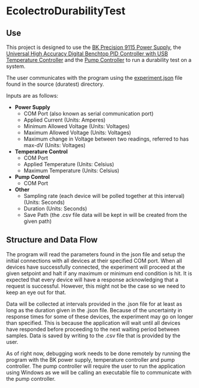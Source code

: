 # EcolectroDurabilityTest

## Use
This project is designed to use the [BK Precision 9115 Power
Supply](https://www.bkprecision.com/products/power-supplies/9115-1200w-multi-range-80v-60a-dc-power-supply.html), the
[Universal High Accuracy Digital Benchtop PID Controller with USB Temperature
Controller](https://www.omega.com/en-us/control-monitoring/controllers/pid-controllers/p/CS8DPT-Series) and the [Pump
Controller](https://www.amazon.com/gp/product/B07C3LPH3X/) to run a durability test on a system.

The user communicates with the program using the [experiment.json](duratest/experiment.json) file found in the source
(duratest) directory.

Inputs are as follows:
* **Power Supply**
    * COM Port (also known as serial communication port)
    * Applied Current (Units: Amperes)
    * Minimum Allowed Voltage (Units: Voltages)
    * Maximum Allowed Voltage (Units: Voltages)
    * Maximum change in Voltage between two readings, referred to has max-dV (Units: Voltages)
* **Temperature Control**
    * COM Port
    * Applied Temperature (Units: Celsius)
    * Maximum Temperature (Units: Celsius)
* **Pump Control**
    * COM Port
* **Other**
    * Sampling rate (each device will be polled together at this interval) (Units: Seconds)
    * Duration (Units: Seconds)
    * Save Path (the .csv file data will be kept in will be created from the given path)



## Structure and Data Flow

The program will read the parameters found in the json file and setup the initial connections with all devices at their
specified COM port. When all devices have successfully connected, the experiment will proceed at the given setpoint and
halt if any maximum or minimum end condition is hit. It is expected that every device will have a response acknowledging
that a request is successful. However, this might not be the case so we need to keep an eye out for that.

Data will be collected at intervals provided in the .json file for at least as long as the duration given in the .json
file. Because of the uncertainty in response times for some of these devices, the experiment may go on longer than
specified. This is because the application will wait until all devices have responded before proceeding to the next
waiting period between samples. Data is saved by writing to the .csv file that is provided by the user. 

As of right now, debugging work needs to be done remotely by running the program with the BK power supply, temperature
controller and pump controller. The pump controller will require the user to run the application using Windows as we
will be calling an executable file to communicate with the pump controller.
